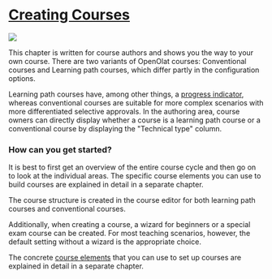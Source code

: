#  [Creating Courses](Creating+Courses.html)

![](../../download/attachments/590936/create_course_16%EF%B9%96version=1&modificationDate=1630859511000&api=v2.jpg)

This chapter is written for course authors and shows you the way to your own
course. There are two variants of OpenOlat courses: Conventional courses and
Learning path courses, which differ partly in the configuration options.

Learning path courses have, among other things, a [progress
indicator](Learning+path+course+-+Participant+view.html), whereas conventional
courses are suitable for more complex scenarios with more differentiated
selective approvals. In the authoring area, course owners can directly display
whether a course is a learning path course or a conventional course by
displaying the "Technical type" column.

### How can you get started?

It is best to first get an overview of the entire course cycle and then go on
to look at the individual areas. The specific course elements you can use to
build courses are explained in detail in a separate chapter.

The course structure is created in the course editor for both learning path
courses and conventional courses.  

Additionally, when creating a course, a wizard for beginners or a special exam
course can be created. For most teaching scenarios, however, the default
setting without a wizard is the appropriate choice.

  
The concrete [course elements](Types+of+Course+Element.html) that you can use
to set up courses are explained in detail in a separate chapter.

  

